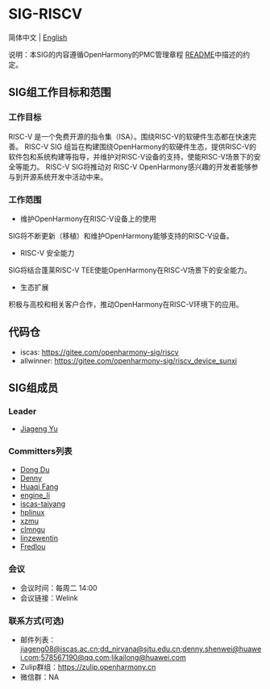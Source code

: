 # SIG-RISCV
简体中文 | [English](./sig-riscv.md)

说明：本SIG的内容遵循OpenHarmony的PMC管理章程 [README](/zh/pmc.md)中描述的约定。

## SIG组工作目标和范围

### 工作目标

RISC-V 是一个免费开源的指令集（ISA）。围绕RISC-V的软硬件生态都在快速完善。
RISC-V SIG 组旨在构建围绕OpenHarmony的软硬件生态，提供RISC-V的软件包和系统构建等指导，并维护对RISC-V设备的支持，使能RISC-V场景下的安全等能力。
RISC-V SIG将推动对 RISC-V OpenHarmony感兴趣的开发者能够参与到开源系统开发中活动中来。


### 工作范围

- 维护OpenHarmony在RISC-V设备上的使用

SIG将不断更新（移植）和维护OpenHarmony能够支持的RISC-V设备。

- RISC-V 安全能力

SIG将结合蓬莱RISC-V TEE使能OpenHarmony在RISC-V场景下的安全能力。

- 生态扩展

积极与高校和相关客户合作，推动OpenHarmony在RISC-V环境下的应用。



## 代码仓

- iscas: https://gitee.com/openharmony-sig/riscv
- allwinner: https://gitee.com/openharmony-sig/riscv_device_sunxi


## SIG组成员

### Leader

- [Jiageng Yu](https://gitee.com/yu_jia_geng)

### Committers列表

- [Dong Du](https://gitee.com/dongduResearcher)
- [Denny](https://gitee.com/DennyShen)
- [Huaqi Fang](https://gitee.com/fanghuaqi)
- [engine_li](https://gitee.com/kkup180)
- [iscas-taiyang](https://gitee.com/iscas-taiyang)
- [hplinux](https://gitee.com/hplinux)
- [xzmu](https://gitee.com/xzmu)
- [clmngu](https://gitee.com/clmngu)
- [linzewentin](https://gitee.com/linzewentin)
- [Fredlou](https://gitee.com/Fredlou)

### 会议
 - 会议时间：每周二 14:00
 - 会议链接：Welink

### 联系方式(可选)

- 邮件列表：jiageng08@iscas.ac.cn;dd_nirvana@sjtu.edu.cn;denny.shenwei@huawei.com;578567190@qq.com;likailong@huawei.com
- Zulip群组：https://zulip.openharmony.cn
- 微信群：NA
